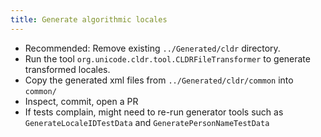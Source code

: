 ```yaml
---
title: Generate algorithmic locales
---
```


* Recommended: Remove existing `../Generated/cldr` directory.
* Run the tool `org.unicode.cldr.tool.CLDRFileTransformer` to generate transformed locales.
* Copy the generated xml files from `../Generated/cldr/common` into `common/`
* Inspect, commit, open a PR
* If tests complain, might need to re-run generator tools such as `GenerateLocaleIDTestData` and `GeneratePersonNameTestData`

